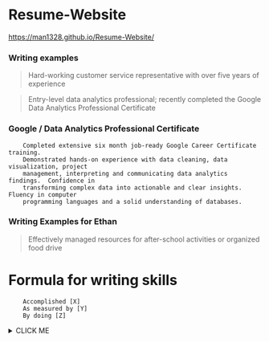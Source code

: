 # Resume-Website
https://man1328.github.io/Resume-Website/


### Writing examples

> Hard-working customer service representative with over five years of experience

> Entry-level data analytics professional; recently completed the Google Data Analytics Professional Certificate

### Google / Data Analytics Professional Certificate
        Completed extensive six month job-ready Google Career Certificate training.
        Demonstrated hands-on experience with data cleaning, data visualization, project 
        management, interpreting and communicating data analytics findings.  Confidence in
        transforming complex data into actionable and clear insights.  Fluency in computer 
        programming languages and a solid understanding of databases.


### Writing Examples for Ethan

> Effectively managed resources for after-school activities or organized food drive

# Formula for writing skills
        Accomplished [X]
        As measured by [Y]
        By doing [Z]
<details><summary>CLICK ME</summary>
<p>

#### Example!

```
   Selected as one of 275 participants nationwide for this 12-month professional
   development program for high-achieving talent based on leadership potential and academic success
```

</p>
</details>

